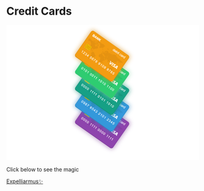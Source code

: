 # Credit Cards
<img src="./images/screenshot.png">

Click below to see the magic

[Expelliarmus✨](https://iqbalutomo/github.io/credit-cards)